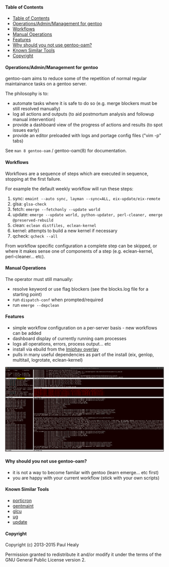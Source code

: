 #### Table of Contents

* [Table of Contents](#table-of-contents)
* [Operations/Admin/Management for gentoo](#operationsadminmanagement-for-gentoo)
* [Workflows](#workflows)
* [Manual Operations](#manual-operations)
* [Features](#features)
* [Why should you not use gentoo-oam?](#why-should-you-not-use-gentoo-oam)
* [Known Similar Tools](#known-similar-tools)
* [Copyright](#copyright)

#### Operations/Admin/Management for gentoo

gentoo-oam aims to reduce some of the repetition of normal regular maintainance tasks on a gentoo server.

The philosophy is to:
+ automate tasks where it is safe to do so (e.g. merge blockers must be still resolved manually)
+ log all actions and outputs (to aid postmortum analysis and followup manual intervention)
+ provide a dashboard view of the progress of actions and results (to spot issues early)
+ provide an editor preloaded with logs and portage config files ("vim -p" tabs)

See `man 8 gentoo-oam` / gentoo-oam(8) for documentation.

#### Workflows

Workflows are a sequence of steps which are executed in sequence, stopping at the first failure.

For example the default weekly workflow will run these steps:

1. sync: `emaint --auto sync, layman --sync=ALL, eix-update/eix-remote`
2. glsa: `glsa-check`
3. fetch: `emerge --fetchonly --update world`
4. update: `emerge --update world, python-updater, perl-cleaner, emerge @preserved-rebuild`
5. clean: `eclean distfiles, eclean-kernel`
6. kernel: attempts to build a new kernel if necessary
7. qcheck: `qcheck --all`

From workflow specific configuration a complete step can be skipped,
or where it makes sense one of components of a step
(e.g. eclean-kernel, perl-cleaner... etc).

#### Manual Operations

The operator must still manually:

+ resolve keyword or use flag blockers (see the blocks.log file for a starting point)
+ run `dispatch-conf` when prompted/required
+ run `emerge --depclean`

#### Features

* simple workflow configuration on a per-server basis - new workflows can be added
* dashboard display of currently running oam processes
* logs all operations, errors, process output... etc
* install via ebuild from the [lmiphay overlay](https://gitweb.gentoo.org/user/lmiphay.git/about/)
* pulls in many useful dependencies as part of the install (eix, genlop, multitail, logrotate, eclean-kernel)

![oam-watch](screenshots/oam-watch2.png?raw=true "oam-watch sample")

#### Why should you not use gentoo-oam?

* it is not a way to become familar with gentoo (learn emerge... etc first)
* you are happy with your current workflow (stick with your own scripts)

#### Known Similar Tools

* [porticron](https://github.com/gentoo/porticron)
* [gentmaint](http://gentmaint.sourceforge.net/)
* [glcu](http://www.panhorst.com/glcu/)
* [ug](https://github.com/sidusnare/ug)
* [update](http://weaver.gentooexperimental.org/update.html)

#### Copyright

Copyright (c) 2013-2015 Paul Healy

Permission granted to redistribute it and/or modify it under the terms of the
GNU General Public License version 2.
